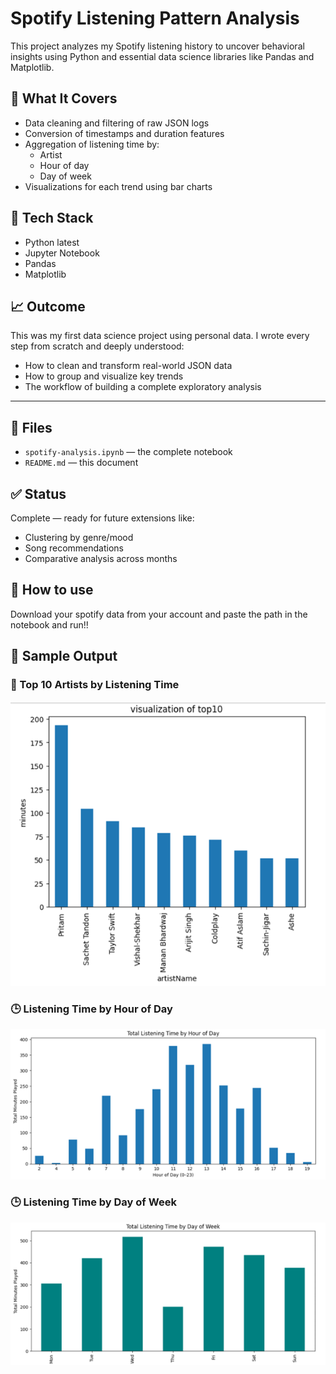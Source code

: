 # Spotify Listening Pattern Analysis

This project analyzes my Spotify listening history to uncover behavioral insights using Python and essential data science libraries like Pandas and Matplotlib.

## 📌 What It Covers

- Data cleaning and filtering of raw JSON logs
- Conversion of timestamps and duration features
- Aggregation of listening time by:
  - Artist
  - Hour of day
  - Day of week
- Visualizations for each trend using bar charts

## 🔧 Tech Stack

- Python latest
- Jupyter Notebook
- Pandas
- Matplotlib

## 📈 Outcome

This was my first data science project using personal data. I wrote every step from scratch and deeply understood:
- How to clean and transform real-world JSON data
- How to group and visualize key trends
- The workflow of building a complete exploratory analysis

---

## 📁 Files

- `spotify-analysis.ipynb` — the complete notebook
- `README.md` — this document

## ✅ Status

Complete — ready for future extensions like:
- Clustering by genre/mood
- Song recommendations
- Comparative analysis across months

## 📌 How to use

Download your spotify data from your account and paste the path in the notebook and run!!

## 📸 Sample Output

### 🎵 Top 10 Artists by Listening Time
![Top Artists](top10_artists.png)

### 🕒 Listening Time by Hour of Day
![Hourly Listening](listening_by_hour.png)

### 🕒 Listening Time by Day of Week
![Day Listening](listening-by-week.png)

